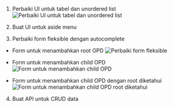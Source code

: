 1. Perbaiki UI untuk tabel dan unordered list
![Perbaiki UI untuk tabel dan unordered list](https://developer-banten.net/file/github/laravel-opd/daftar-opd-dalam-bentuk-unordered-list-dan-table.jpeg)

2. Buat UI untuk aside menu

3. Perbaiki form fleksible dengan autocomplete
- Form untuk menambahkan root OPD
![Perbaiki form fleksible](https://developer-banten.net/file/github/laravel-opd/001-form-menambah-root-opd.jpeg)

- Form untuk menambahkan child OPD
![Form untuk menambahkan child OPD](https://developer-banten.net/file/github/laravel-opd/002-form-menambah-child-opd.jpeg)

- Form untuk menambahkan child OPD dengan root diketahui
![Form untuk menambahkan child OPD root diketahui](https://developer-banten.net/file/github/laravel-opd/003-form-menambah-child-opd-dengan-diketahui.jpeg)

4. Buat API untuk CRUD data
